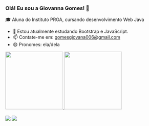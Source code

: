 ### Olá! Eu sou a Giovanna Gomes! 👋


🎓 Aluna do Instituto PROA, cursando desenvolvimento Web Java
- 🌱 Estou atualmente estudando Bootstrap e JavaScript.
- 📫 Contate-me em: gomesgiovana006@gmail.com
- 😄 Pronomes: ela/dela

<!-- stats -->
<a href="https://github.com/rafaballerini">
  <img height="180em" src="https://github-readme-stats.vercel.app/api?username=annavoigg&show_icons=true&theme=dracula&include_all_commits=true&count_private=true"/>
  <img height="180em" src="https://github-readme-stats.vercel.app/api/top-langs/?username=annavoigg&layout=compact&langs_count=7&theme=dracula"/>
</div>
<div style="display: inline_block"><br>
  
<!--   icones -->
 <div> 
  <a href = "mailto:gomesgiovanna006@gmail.com"><img src="https://img.shields.io/badge/-Gmail-%23333?style=for-the-badge&logo=gmail&logoColor=white" target="_blank"></a>
  <a href="https://www.linkedin.com/in/giovanna-gomes-cortez-790197229/" target="_blank"><img src="https://img.shields.io/badge/-LinkedIn-%230077B5?style=for-the-badge&logo=linkedin&logoColor=white" target="_blank"></a> 
